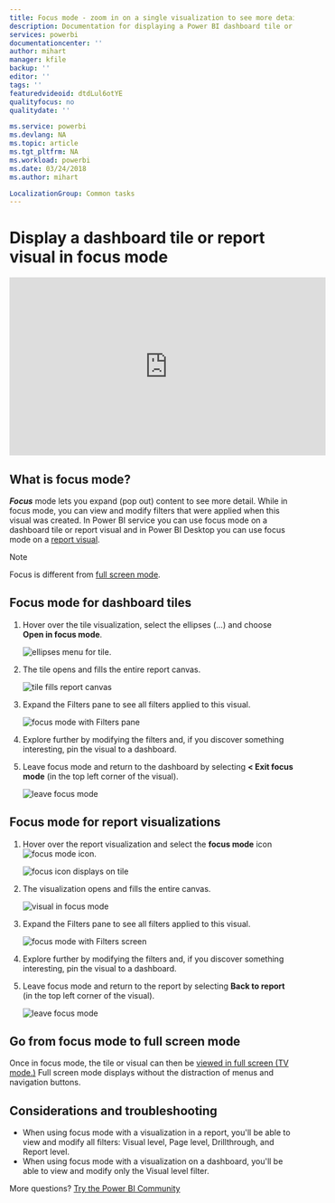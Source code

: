 ```yaml
---
title: Focus mode - zoom in on a single visualization to see more detail.
description: Documentation for displaying a Power BI dashboard tile or report visualizations in focus mode, aka pop out.
services: powerbi
documentationcenter: ''
author: mihart
manager: kfile
backup: ''
editor: ''
tags: ''
featuredvideoid: dtdLul6otYE
qualityfocus: no
qualitydate: ''

ms.service: powerbi
ms.devlang: NA
ms.topic: article
ms.tgt_pltfrm: NA
ms.workload: powerbi
ms.date: 03/24/2018
ms.author: mihart

LocalizationGroup: Common tasks
---
```

# Display a dashboard tile or report visual in focus mode

<iframe width="560" height="315" src="https://www.youtube.com/embed/dtdLul6otYE" frameborder="0" allowfullscreen></iframe>


## What is focus mode?

***Focus*** mode lets you expand (pop out) content to see more detail.  While in focus mode, you can view and modify filters that were applied when this visual was created.  In Power BI service you can use focus mode on a dashboard tile or report visual and in Power BI Desktop you can use focus mode on a [report visual](desktop-report-view.md).

> [!NOTE]
> Focus is different from [full screen mode](service-fullscreen-mode.md).
> 


## Focus mode for dashboard tiles

1. Hover over the tile visualization, select the ellipses (...) and choose **Open in focus mode**. 

    ![ellipses menu for tile](media/service-focus-mode/power-bi-dashboard-focus-mode.png).

2. The tile opens and fills the entire report canvas. 

   ![tile fills report canvas](media/service-focus-mode/power-bi-tile-focus.png)

3. Expand the Filters pane to see all filters applied to this visual.
   
   ![focus mode with Filters pane](media/service-focus-mode/power-bi-focus-filters.png)

4. Explore further by modifying the filters and, if you discover something interesting, pin the visual to a dashboard.

5. Leave focus mode and return to the dashboard by selecting **< Exit focus mode** (in the top left corner of the visual).
   
    ![leave focus mode](media/service-focus-mode/power-bi-tile-exit-focus.png)    


## Focus mode for report visualizations

1. Hover over the report visualization and select the **focus mode** icon ![focus mode icon](media/service-focus-mode/pbi_popout.jpg).  
   
   ![focus icon displays on tile](media/service-focus-mode/power-bi-hover-focus.png)
2. The visualization opens and fills the entire canvas. 

   ![visual in focus mode](media/service-focus-mode/power-bi-display-focus-newer2.png)
3. Expand the Filters pane to see all filters applied to this visual.
   
   ![focus mode with Filters screen](media/service-focus-mode/power-bi-display-focus-filters.png)
4. Explore further by modifying the filters and, if you discover something interesting, pin the visual to a dashboard.   
5. Leave focus mode and return to the report by selecting **Back to report** (in the top left corner of the visual). 
   
    ![leave focus mode](media/service-focus-mode/power-bi-exit-focus-report.png)  

## Go from focus mode to full screen mode
Once in focus mode, the tile or visual can then be [viewed in full screen (TV mode.)](service-fullscreen-mode.md) Full screen mode displays without the distraction of menus and navigation buttons.

## Considerations and troubleshooting
* When using focus mode with a visualization in a report, you'll be able to view and modify all filters: Visual level, Page level, Drillthrough, and Report level.    
* When using focus mode with a visualization on a dashboard, you'll be able to view and modify only the Visual level filter.

More questions? [Try the Power BI Community](http://community.powerbi.com/)

